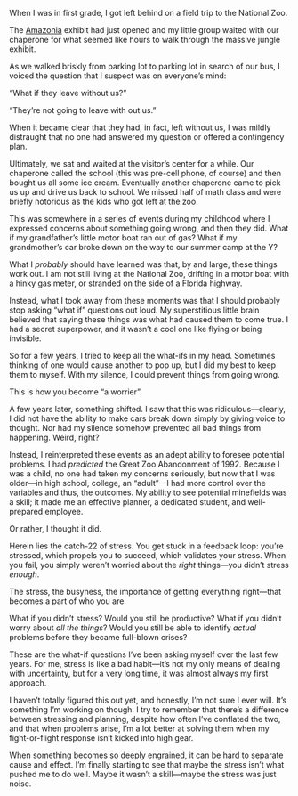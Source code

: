 

When I was in first grade, I got left behind on a field trip to the National Zoo.

The [Amazonia](http://nationalzoo.si.edu/Animals/Amazonia/Exhibit/) exhibit had just opened and my little
group waited with our chaperone for what seemed like hours to walk through the massive jungle exhibit.

As we walked briskly from parking lot to parking lot in search of our bus, I voiced the question that I
suspect was on everyone’s mind:

“What if they leave without us?”

“They’re not going to leave with out us.”

When it became clear that they had, in fact, left without us, I was mildly distraught that no one had answered
my question or offered a contingency plan. 

Ultimately, we sat and waited at the visitor’s center for a while. Our chaperone called the school (this was
pre-cell phone, of course) and then bought us all some ice cream. Eventually another chaperone came to pick us
up and drive us back to school. We missed half of math class and were briefly notorious as the kids who got
left at the zoo.

This was somewhere in a series of events during my childhood where I expressed concerns about something going
wrong, and then they did. What if my grandfather’s little motor boat ran out of gas? What if my
grandmother’s car broke down on the way to our summer camp at the Y?

What I *probably* should have learned was that, by and large, these things work out. I am not still
living at the National Zoo, drifting in a motor boat with a hinky gas meter, or stranded on the side of a
Florida highway.

Instead, what I took away from these moments was that I should probably stop asking “what if” questions
out loud. My superstitious little brain believed that saying these things was what had caused them to come
true. I had a secret superpower, and it wasn’t a cool one like flying or being invisible.

So for a few years, I tried to keep all the what-ifs in my head. Sometimes thinking of one would cause another
to pop up, but I did my best to keep them to myself. With my silence, I could prevent things from going
wrong.

This is how you become “a worrier”. 

A few years later, something shifted. I saw that this was ridiculous—clearly, I did not have the ability to
make cars break down simply by giving voice to thought. Nor had my silence somehow prevented all bad things
from happening. Weird, right?

Instead, I reinterpreted these events as an adept ability to foresee potential problems. I had *predicted* the
Great Zoo Abandonment of 1992. Because I was a child, no one had taken my concerns seriously, but now that I
was older—in high school, college, an “adult”—I had more control over the variables and thus, the
outcomes. My ability to see potential minefields was a skill; it made me an effective planner, a dedicated
student, and well-prepared employee.

Or rather, I thought it did.

Herein lies the catch-22 of stress. You get stuck in a feedback loop: you’re stressed, which propels you to
succeed, which validates your stress. When you fail, you simply weren’t worried about the *right*
things—you didn’t stress *enough*.

The stress, the busyness, the importance of getting everything right—that becomes a part of who you are.

What if you didn’t stress? Would you still be productive? What if you didn’t worry about *all the things*?
Would you still be able to identify *actual* problems before they became full-blown crises?

These are the what-if questions I’ve been asking myself over the last few years. For me, stress is like a
bad habit—it’s not my only means of dealing with uncertainty, but for a very long time, it was almost
always my first approach.

I haven’t totally figured this out yet, and honestly, I’m not sure I ever will. It’s something I’m
working on though. I try to remember that there’s a difference between stressing and planning, despite how
often I’ve conflated the two, and that when problems arise, I’m a lot better at solving them when my
fight-or-flight response isn’t kicked into high gear. 

When something becomes so deeply engrained, it can be hard to separate cause and effect. I’m finally
starting to see that maybe the stress isn’t what pushed me to do well. Maybe it wasn’t a skill—maybe the
stress was just noise.